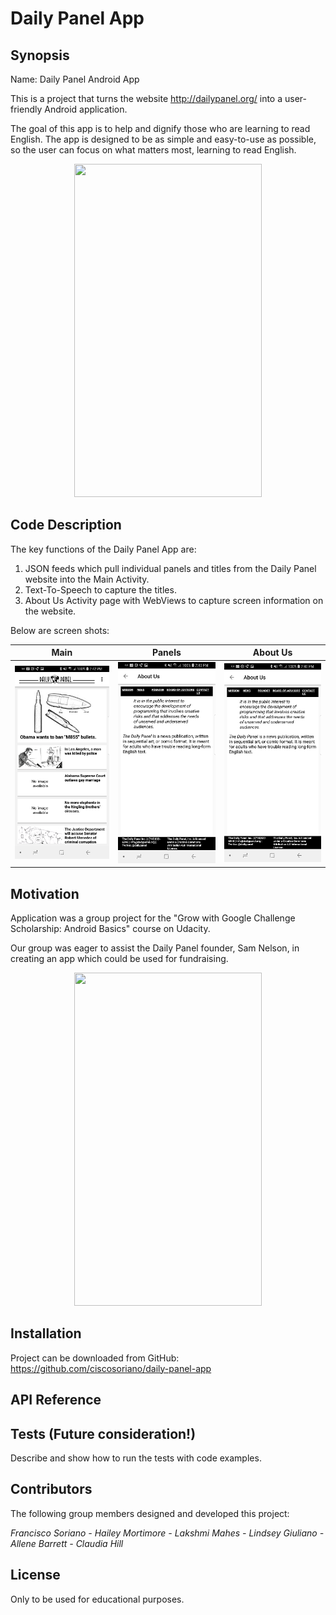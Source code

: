 # Daily Panel App

## Synopsis

Name:   Daily Panel Android App

This is a project that turns the website http://dailypanel.org/ into a user-friendly Android application. 

The goal of this app is to help and dignify those who are learning to read English. 
The app is designed to be as simple and easy-to-use as possible, so the user can focus  on what matters most, learning to read English.

<p align="center">
 <kbd><img width="300" height="533" src="https://github.com/ciscosoriano/daily-panel-app/blob/master/readme_assets/Daily_Panel_App.gif"></kbd>
</p>

## Code Description

The key functions of the Daily Panel App are:
 1. JSON feeds which pull individual panels and titles from the Daily Panel website into the Main Activity.
 2. Text-To-Speech to capture the titles.
 3. About Us Activity page with WebViews to capture screen information on the website.

Below are screen shots:



  Main                       |  Panels                          |  About Us                        |               
:---------------------------:|:-------------------------------: |:-------------------------------: |
![](readme_assets/Main.png)  |  ![](readme_assets/AboutUs.png)  |  ![](readme_assets/AboutUs.png)  | 


## Motivation

Application was a group project for the "Grow with Google Challenge Scholarship: Android Basics" course on Udacity.

Our group was eager to assist the Daily Panel founder, Sam Nelson,  in creating an app which could be used for fundraising.

<p align="center">
 <kbd><img width="300" height="533" src="https://github.com/ciscosoriano/daily-panel-app/blob/master/readme_assets/Founder.png"></kbd>
</p>

## Installation

Project can be downloaded from GitHub:  https://github.com/ciscosoriano/daily-panel-app

## API Reference

## Tests (Future consideration!)

Describe and show how to run the tests with code examples.

## Contributors

The following group members designed and developed this project:

<p><i>Francisco Soriano - Hailey Mortimore - Lakshmi Mahes - Lindsey Giuliano - Allene Barrett - Claudia Hill</i></p>

## License

Only to be used for educational purposes.
